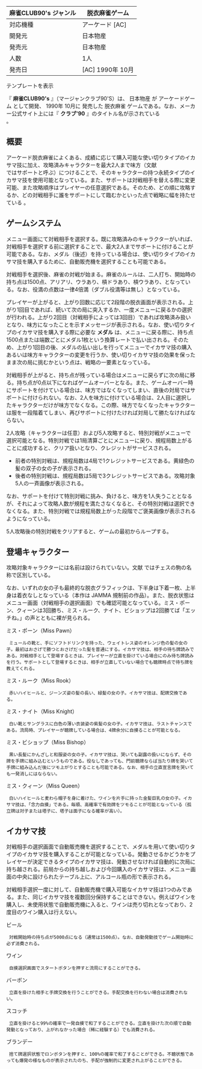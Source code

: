 麻雀CLUB90's  ジャンル  |  脱衣麻雀ゲーム   
---|---  
対応機種  |  アーケード  [AC]   
開発元  |  日本物産   
発売元  |  日本物産   
人数  |  1人   
発売日  |  [AC]  1990年  10月   
テンプレートを表示  
  
『 **麻雀CLUB90's** 』（マージャンクラブ90'S）は、  日本物産  が  アーケードゲーム  として開発、  1990年  10月に
    発売した  脱衣麻雀  ゲームである。なお、メーカー公式サイト上には『 **クラブ'90** 』のタイトル名が示されている  
。

##  概要  

アーケード脱衣麻雀によくある、成績に応じて購入可能な使い切りタイプのイカサマ技に加え、攻略済みキャラクターを最大2人まで味方（文献  
ではサポートと呼ぶ）につけることで、そのキャラクターの持つ永続タイプのイカサマ技を使用可能となっている。また、サポートは対戦相手を替える際に変更可能、また攻略順序はプレイヤーの任意選択である。そのため、どの順に攻略するか、どの対戦相手に誰をサポートにして臨むかといった点で戦略に幅を持たせている
  。

##  ゲームシステム  

メニュー画面にて対戦相手を選択する。既に攻略済みのキャラクターがいれば、対戦相手を選択する前に選択することで、最大2人までサポートに付けることが可能である。なお、メダル（後述）を持っている場合は、使い切りタイプのイカサマ技を購入するために、自動販売機を選択することも可能である。

対戦相手を選択後、麻雀の対戦が始まる。麻雀のルールは、二人打ち、開始時の持ち点は1500点、アリアリ、ウラあり、槓ドラあり、槓ウラあり、となっている。なお、役満の点数は一律4倍満（ダブル役満等は無し）となっている。

プレイヤーが上がると、上がり回数に応じて2段階の脱衣画面が表示される。上がり1回目であれば、続いて次の局に突入するか、一度メニューに戻るかの選択が行われる。上がり2回目（対戦相手によっては3回目）であれば攻略済み扱いとなり、味方になったことを示すメッセージが表示される。なお、使い切りタイプのイカサマ技を購入する際に必要な
**メダル**
は、メニューに戻る際に、持ち点1500点または端数ごとにメダル1枚という換算レートで払い出される。そのため、上がり1回目の後、メダルの払い出しを行ってメニューでイカサマ技の購入あるいは味方キャラクターの変更を行うか、使い切りイカサマ技の効果を保ったまま次の局に挑むかという点は、戦略の一要素となっている。

対戦相手が上がると、持ち点が残っている場合はメニューに戻らずに次の局に移る。持ち点が0点以下になればゲームオーバーとなる。また、ゲームオーバー時にサポートを付けている場合は、味方ではなくなってしまい、直後の対局ではサポートに付けられない。なお、2人を味方に付けている場合は、2人目に選択したキャラクターだけが味方でなくなる。この際、味方でなくなったキャラクターは服を一段階着てしまい、再びサポートに付けたければ対局して勝たなければならない。

2人攻略（キャラクターは任意）および5人攻略すると、特別対戦がメニューで選択可能となる。特別対戦では1局清算ごとにメニューに戻り、規程局数上がることに成功すると、クリア扱いとなり、クレジットがサービスされる。

  * 前者の特別対戦は、規程局数は4局で1クレジットサービスである。黄緑色の髪の双子の女の子が表示される。 
  * 後者の特別対戦は、規程局数は5局で3クレジットサービスである。攻略対象5人の一斉画像が表示される。 

なお、サポートを付けて特別対戦に挑み、負けると、味方を1人失うこととなるが、それによって攻略人数が規程を満たさなくなると、その特別対戦は選択できなくなる。また、特別対戦では規程局数上がった段階でご褒美画像が表示されるようになっている。

5人攻略後の特別対戦をクリアすると、ゲームの最初からループする。

##  登場キャラクター  

攻略対象キャラクターには名前は設けられていない。文献    ではチェスの駒の名称で区別している。

なお、いずれの女の子も最終的な脱衣グラフィックは、下半身は下着一枚、上半身は着衣なしとなっている（本作は  JAMMA
規制前の作品）。また、脱衣状態はメニュー画面（対戦相手の選択画面）でも確認可能となっている。ミス・ポーン、クィーンは3回勝ち、ミス・ルーク、ナイト、ビショップは2回勝てば「エッチね。」の声とともに裸が見られる。

ミス・ポーン（Miss Pawn）

     ミュールの靴と、手にソフトドリンクを持った、ウェイトレス姿のオレンジ色の髪の女の子。最初はおさげで勝つとおさげだった髪を普通にする。イカサマ技は、相手の待ち牌読みである。対戦相手として登場するときは、プレイヤーが立直を掛けている場合にのみ待ち牌読みを行う。サポートとして登場するときは、相手が立直していない場合でも聴牌時点で待ち牌を教えてくれる。 
ミス・ルーク（Miss Rook）

     赤いハイヒールと、ジーンズ姿の髪の長い、緑髪の女の子。イカサマ技は、配牌交換である。 
ミス・ナイト（Miss Knight）

     白い靴とサングラスに白色の薄い衣装姿の紫髪の女の子。イカサマ技は、ラストチャンスである。流局時、プレイヤーが聴牌している場合は、4牌余分に自摸ることが可能となる。 
ミス・ビショップ（Miss Bishop）

     黒い長髪にかんざしと和服姿の女の子。イカサマ技は、哭いても副露の扱いにならず、その牌を手牌に組み込むというものである。役なしであっても、門前聴牌ならば当たり牌を哭いて手牌に組み込んだ後にツモ上がりとすることも可能である。なお、相手の立直宣言牌を哭いても一発消しにはならない。 
ミス・クィーン（Miss Queen）

     白いハイヒールと麦わら帽子を身に着けた、ワインを片手に持った金髪巨乳の女の子。イカサマ技は、「念力自摸」である。毎順、高確率で有効牌をツモることが可能となっている（孤立牌は対子または塔子に、塔子は面子になる確率が高い）。 

##  イカサマ技  

対戦相手の選択画面で自動販売機を選択することで、メダルを用いて使い切りタイプのイカサマ技を購入することが可能となっている。発動させるかどうかをプレイヤーが決定できるタイプのイカサマ技は、発動させなければ自動的に次局に持ち越される。前局からの持ち越しおよび今回購入のイカサマ技は、メニュー画面の中央に設けられたテーブル上に、アルコール瓶の形で表示される。

対戦相手選択一度に対して、自動販売機で購入可能なイカサマ技は1つのみである。また、同じイカサマ技を複数回分保持することはできない。例えばワインを購入し、未使用状態で自動販売機に入ると、ワインは売り切れとなっており、2度目のワイン購入は行えない。

ビール

     対戦開始時の持ち点が5000点になる（通常は1500点）。なお、自動発動技でゲーム開始時に必ず消費される。 
ワイン

     自摸選択画面でスタートボタンを押すと流局にすることができる。 
バーボン

     立直を掛けた相手と手牌交換を行うことができる。手配交換を行わない場合は消費されない。 
スコッチ

     立直を掛けると99%の確率で一発自摸で和了することができる。立直を掛けた次の順で自動発動となっており、上がれなかった場合（稀に経験する）でも消費される。 
ブランデー

     捨て牌選択状態でロンボタンを押すと、100%の確率で和了することができる。不聴状態であっても爆発の様なものが表示されたのち、手配が強制的に変更され上がることができる。 

